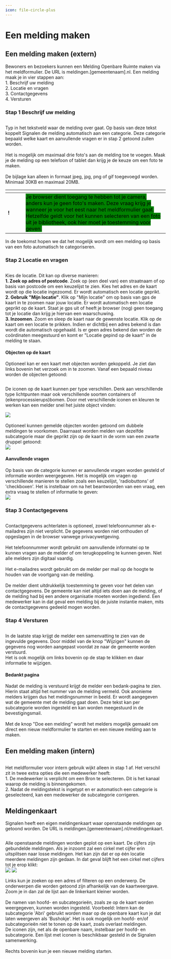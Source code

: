 ```yaml
---
icon: file-circle-plus
---
```


# Een melding maken

## Een melding maken (extern)

Bewoners en bezoekers kunnen een Melding Openbare Ruimte maken via het meldformulier. De URL is meldingen.\[gemeentenaam].nl. Een melding maak je in vier stappen aan:\
1\. Beschrijf uw melding\
2\. Locatie en vragen\
3\. Contactgegevens\
4\. Versturen

### Stap 1 Beschrijf uw melding

<figure><img src="../../.gitbook/assets/image (48).png" alt=""><figcaption></figcaption></figure>

Typ in het tekstveld waar de melding over gaat. Op basis van deze tekst koppelt Signalen de melding automatisch aan een categorie. Deze categorie bepaald welke kaart en aanvullende vragen er in stap 2 getoond zullen worden.\
\
Het is mogelijk om maximaal drie foto's aan de melding toe te voegen. Maak je de melding op een telefoon of tablet dan krijg je de keuze om een foto te maken.\
\
De bijlage kan alleen in formaat jpeg, jpg, png of gif toegevoegd worden. Minimaal 30KB en maximaal 20MB.

<table data-header-hidden><thead><tr><th width="40"></th><th></th></tr></thead><tbody><tr><td><strong>!</strong></td><td><mark style="background-color:green;">Je browser dient toegang te hebben tot je camera, anders kun je geen foto's maken. Deze vraag krijg je wanneer je voor het eest naar het meldformulier gaat. Hetzelfde geldt voor het kunnen selecteren van een foto uit je bibliotheek, ook hier moet je toestemming voor geven.</mark></td></tr></tbody></table>

In de toekomst hopen we dat het mogelijk wordt om een melding op basis van een foto automatisch te categoriseren.

### Stap 2 Locatie en vragen

<figure><img src="../../.gitbook/assets/image (49).png" alt=""><figcaption></figcaption></figure>

Kies de locatie. Dit kan op diverse manieren:\
**1. Zoek op adres of postcode**. Zoek op (een deel van) een straatnaam of op basis van postcode om een keuzelijst te zien. Kies het adres en de kaart wordt op die locatie ingezoomd. Er wordt automatisch een locatie geprikt.\
**2. Gebruik "Mijn locatie"**. Klik op "Mijn locatie" om op basis van gps de kaart in te zoomen naar jouw locatie. Er wordt automatisch een locatie geprikt op de kaart. Staat je gps uit of heeft je browser (nog) geen toegang tot je locatie dan krijg je hiervan een waarschuwing.\
**3. Inzoomen**. Zoom en sleep de kaart naar de gewenste locatie. Klik op de kaart om een locatie te prikken. Indien er dichtbij een adres bekend is dan wordt die automatisch opgehaald. Is er geen adres bekend dan worden de coördinaten meegestuurd en komt er "Locatie gepind op de kaart" in de melding te staan.

#### Objecten op de kaart

Optioneel kan er een kaart met objecten worden gekoppeld. Je ziet dan links bovenin het verzoek om in te zoomen. Vanaf een bepaald niveau worden de objecten getoond:

<figure><img src="../../.gitbook/assets/image (51).png" alt=""><figcaption></figcaption></figure>

De iconen op de kaart kunnen per type verschillen. Denk aan verschillende type lichtpunten maar ook verschillende soorten containers of (eikenprocessierups)bomen. Door met verschillende iconen en kleuren te werken kan een melder snel het juiste object vinden:

![](<../../.gitbook/assets/image (54).png>)\
\
Optioneel kunnen gemelde objecten worden getoond om dubbele meldingen te voorkomen. Daarnaast worden melden van dezelfde subcategorie maar die geprikt zijn op de kaart in de vorm van een zwarte druppel getoond:\
![](<../../.gitbook/assets/image (52).png>)

#### Aanvullende vragen

Op basis van de categorie kunnen er aanvullende vragen worden gesteld of informatie worden weergegeven. Het is mogelijk om vragen op verschillende manieren te stellen zoals een keuzelijst, 'radiobuttons' of 'checkboxen'. Het is instelbaar om na het beantwoorden van een vraag, een extra vraag te stellen of informatie te geven:\
![](<../../.gitbook/assets/image (53).png>)

### Stap 3 Contactgegevens

<figure><img src="../../.gitbook/assets/image (55).png" alt=""><figcaption></figcaption></figure>

Contactgegevens achterlaten is optioneel, zowel telefoonnummer als e-mailadres zijn niet verplicht. De gegevens worden niet onthouden of opgeslagen in de browser vanwege privacywetgeving.\
\
Het telefoonnummer wordt gebruikt om aanvullende informatei op te kunnen vragen aan de melder of om terugkoppeling te kunnen geven. Niet alle melders zijn digitaal vaardig.\
\
Het e-mailadres wordt gebruikt om de melder per mail op de hoogte te houden van de voortgang van de melding.\
\
De melder dient uitdrukkelijk toestemming te geven voor het delen van contactgegevens. De gemeente kan niet altijd iets doen aan de melding, of de melding had bij een andere organisatie moeten worden ingediend. Een medewerker kan in dat geval een melding bij de juiste instantie maken, mits de contactgegevens gedeeld mogen worden.

### Stap 4 Versturen

<figure><img src="../../.gitbook/assets/image (56).png" alt=""><figcaption></figcaption></figure>

In de laatste stap krijgt de melder een samenvatting te zien van de ingevulde gegevens. Door middel van de knop "Wijzigen" kunnen de gegevens nog worden aangepast voordat ze naar de gemeente worden verstuurd. \
Het is ook mogelijk om links bovenin op de stap te klikken en daar informatie te wijzigen.

#### Bedankt pagina

Nadat de melding is verstuurd krijgt de melder een bedank-pagina te zien. Hierin staat altijd het nummer van de melding vermeld. Ook anonieme melders krijgen dus het meldingsnummer in beeld. Er wordt aangegeven wat de gemeente met de melding gaat doen. Deze tekst kan per subcategorie worden ingesteld en kan worden meegestuurd in de bevestigingsmail.\
\
Met de knop "Doe een melding" wordt het melders mogelijk gemaakt om direct een nieuw meldformulier te starten en een nieuwe melding aan te maken.

## Een melding maken (intern)

<figure><img src="../../.gitbook/assets/image (57).png" alt=""><figcaption></figcaption></figure>

Het meldformulier voor intern gebruik wijkt alleen in stap 1 af. Het verschil zit in twee extra opties die een medewerker heeft:\
1\. De medewerker is verplicht om een Bron te selecteren. Dit is het kanaal waarop de melding is binnengekomen.\
2\. Nadat de meldingstekst is ingetypt en er automatisch een categorie is geselecteerd, kan een medewerker de subcategorie corrigeren.

## Meldingenkaart

Signalen heeft een eigen meldingenkaart waar openstaande meldingen op getoond worden. De URL is meldingen.\[gemeentenaam].nl/meldingenkaart.

<figure><img src="../../.gitbook/assets/image (62).png" alt=""><figcaption></figcaption></figure>

Alle openstaande meldingen worden geplot op een kaart. De cijfers zijn gebundelde meldingen. Als je inzoomt zal een cirkel met cijfer erin uitsplitsen naar losse meldingen. Het kan zijn dat er op één locatie meerdere meldingen zijn gedaan. In dat geval blijft het een cirkel met cijfers tot je erop klikt:\
![](<../../.gitbook/assets/image (60).png>)  ![](<../../.gitbook/assets/image (61).png>)

Links kun je zoeken op een adres of filteren op een onderwerp. De onderwerpen die worden getoond zijn afhankelijk van de kaartweergave. Zoom je in dan zal de lijst aan de linkerkant kleiner worden.\
\
De namen van hoofd- en subcategorieën, zoals ze op de kaart worden weergegeven, kunnen worden ingesteld. Voorbeeld: Intern kan de subcategorie 'Abri' gebruikt worden maar op de openbare kaart kun je dat laten weergeven als 'Bushokje'. Het is ook mogelijk om hoofd- en/of subcategorieën niet te tonen op de kaart, zoals overlast meldingen.\
De iconen zijn, net als de openbare naam, instelbaar per hoofd- en subcategorie. Een lijst met iconen is beschikbaar gesteld in de Signalen samenwerking.\
\
Rechts bovenin kun je een nieuwe melding starten.







